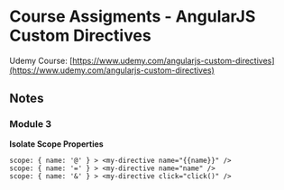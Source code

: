 # Course Assigments - AngularJS Custom Directives

Udemy Course: [https://www.udemy.com/angularjs-custom-directives](https://www.udemy.com/angularjs-custom-directives)

## Notes

### Module 3


**Isolate Scope Properties**

    scope: { name: '@' } > <my-directive name="{{name}}" />
    scope: { name: '=' } > <my-directive name="name" />
    scope: { name: '&' } > <my-directive click="click()" />

